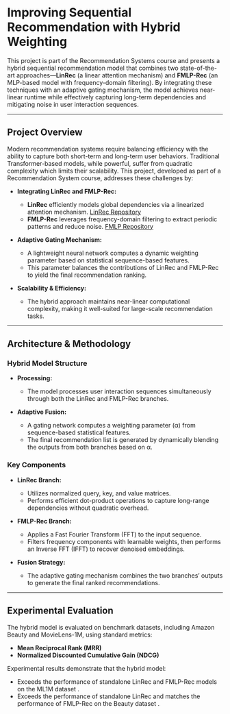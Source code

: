 # Improving Sequential Recommendation with Hybrid Weighting

This project is part of the Recommendation Systems course and presents a hybrid sequential recommendation model that combines two state-of-the-art approaches—**LinRec** (a linear attention mechanism) and **FMLP-Rec** (an MLP-based model with frequency-domain filtering). By integrating these techniques with an adaptive gating mechanism, the model achieves near-linear runtime while effectively capturing long-term dependencies and mitigating noise in user interaction sequences.

---

## Project Overview

Modern recommendation systems require balancing efficiency with the ability to capture both short-term and long-term user behaviors. Traditional Transformer-based models, while powerful, suffer from quadratic complexity which limits their scalability. This project, developed as part of a Recommendation System course, addresses these challenges by:

- **Integrating LinRec and FMLP-Rec:**
  - **LinRec** efficiently models global dependencies via a linearized attention mechanism.  [LinRec Repository](https://github.com/Applied-Machine-Learning-Lab/LinRec)
  - **FMLP-Rec** leverages frequency-domain filtering to extract periodic patterns and reduce noise.  [FMLP Repository](https://github.com/Woeee/FMLP-Rec/)
  
- **Adaptive Gating Mechanism:**
  - A lightweight neural network computes a dynamic weighting parameter based on statistical sequence-based features.
  - This parameter balances the contributions of LinRec and FMLP-Rec to yield the final recommendation ranking.

- **Scalability & Efficiency:**
  - The hybrid approach maintains near-linear computational complexity, making it well-suited for large-scale recommendation tasks.

---

## Architecture & Methodology

### Hybrid Model Structure
- **Processing:**
  - The model processes user interaction sequences simultaneously through both the LinRec and FMLP-Rec branches.
  
- **Adaptive Fusion:**
  - A gating network computes a weighting parameter (α) from sequence-based statistical features.
  - The final recommendation list is generated by dynamically blending the outputs from both branches based on α.

### Key Components
- **LinRec Branch:**
  - Utilizes normalized query, key, and value matrices.
  - Performs efficient dot-product operations to capture long-range dependencies without quadratic overhead.
  
- **FMLP-Rec Branch:**
  - Applies a Fast Fourier Transform (FFT) to the input sequence.
  - Filters frequency components with learnable weights, then performs an Inverse FFT (IFFT) to recover denoised embeddings.
  
- **Fusion Strategy:**
  - The adaptive gating mechanism combines the two branches’ outputs to generate the final ranked recommendations.

---

## Experimental Evaluation

The hybrid model is evaluated on benchmark datasets, including Amazon Beauty and MovieLens-1M, using standard metrics:

- **Mean Reciprocal Rank (MRR)**
- **Normalized Discounted Cumulative Gain (NDCG)**

Experimental results demonstrate that the hybrid model:
- Exceeds the performance of standalone LinRec and FMLP-Rec models on the ML1M dataset .
- Exceeds the performance of standalone LinRec and matches the performance of FMLP-Rec on the Beauty dataset .

